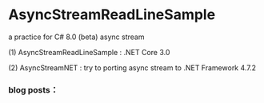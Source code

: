 # AsyncStreamReadLineSample
a practice for C# 8.0 (beta) async stream <P>
(1) AsyncStreamReadLineSample : .NET Core 3.0 <P>
(2) AsyncStreamNET : try to porting async stream to .NET Framework 4.7.2 <P>
### blog posts：

